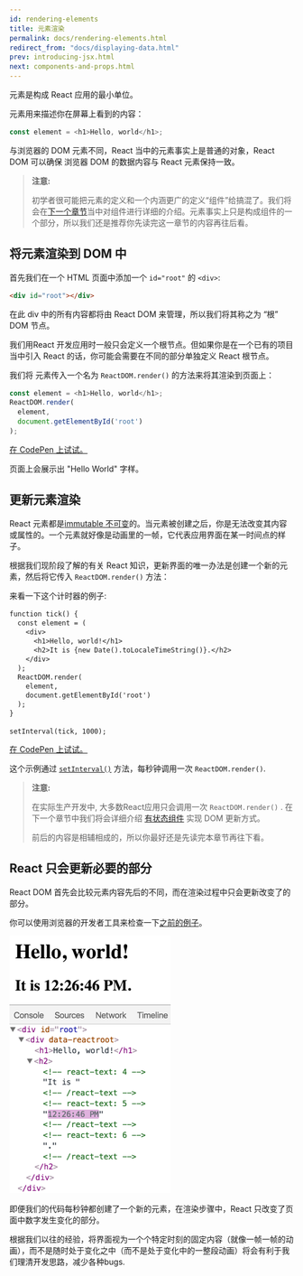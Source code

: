 ```yaml
---
id: rendering-elements
title: 元素渲染
permalink: docs/rendering-elements.html
redirect_from: "docs/displaying-data.html"
prev: introducing-jsx.html
next: components-and-props.html
---
```


元素是构成 React 应用的最小单位。

元素用来描述你在屏幕上看到的内容：

```js
const element = <h1>Hello, world</h1>;
```

与浏览器的 DOM 元素不同，React 当中的元素事实上是普通的对象，React DOM 可以确保 浏览器 DOM 的数据内容与 React 元素保持一致。

>**注意:**
>
>初学者很可能把元素的定义和一个内涵更广的定义“组件”给搞混了。我们将会在[下一个章节](/docs/components-and-props.html)当中对组件进行详细的介绍。元素事实上只是构成组件的一个部分，所以我们还是推荐你先读完这一章节的内容再往后看。

## 将元素渲染到 DOM 中

首先我们在一个 HTML 页面中添加一个 `id="root"` 的 `<div>`:

```html
<div id="root"></div>
```

在此 div 中的所有内容都将由 React DOM 来管理，所以我们将其称之为 “根” DOM 节点。

我们用React 开发应用时一般只会定义一个根节点。但如果你是在一个已有的项目当中引入 React 的话，你可能会需要在不同的部分单独定义 React 根节点。

我们将 元素传入一个名为 `ReactDOM.render()` 的方法来将其渲染到页面上：

```js
const element = <h1>Hello, world</h1>;
ReactDOM.render(
  element,
  document.getElementById('root')
);
```

[在 CodePen 上试试。](http://codepen.io/gaearon/pen/rrpgNB?editors=1010)

页面上会展示出 "Hello World" 字样。

## 更新元素渲染

React 元素都是[immutable 不可变](https://en.wikipedia.org/wiki/Immutable_object)的。当元素被创建之后，你是无法改变其内容或属性的。一个元素就好像是动画里的一帧，它代表应用界面在某一时间点的样子。

根据我们现阶段了解的有关 React 知识，更新界面的唯一办法是创建一个新的元素，然后将它传入 `ReactDOM.render()` 方法：

来看一下这个计时器的例子:

```js{8-11}
function tick() {
  const element = (
    <div>
      <h1>Hello, world!</h1>
      <h2>It is {new Date().toLocaleTimeString()}.</h2>
    </div>
  );
  ReactDOM.render(
    element,
    document.getElementById('root')
  );
}

setInterval(tick, 1000);
```

[在 CodePen 上试试。](http://codepen.io/gaearon/pen/gwoJZk?editors=0010)

这个示例通过 [`setInterval()`](https://developer.mozilla.org/en-US/docs/Web/API/WindowTimers/setInterval) 方法，每秒钟调用一次 `ReactDOM.render()`.

>**注意:**
>
>在实际生产开发中, 大多数React应用只会调用一次 `ReactDOM.render()` . 在下一个章节中我们将会详细介绍 [有状态组件](/docs/state-and-lifecycle.html) 实现 DOM 更新方式。
>
>前后的内容是相辅相成的，所以你最好还是先读完本章节再往下看。

## React 只会更新必要的部分

React DOM 首先会比较元素内容先后的不同，而在渲染过程中只会更新改变了的部分。

你可以使用浏览器的开发者工具来检查一下[之前的例子](http://codepen.io/gaearon/pen/gwoJZk?editors=0010)。

![DOM inspector showing granular updates](../images/docs/granular-dom-updates.gif)

即便我们的代码每秒钟都创建了一个新的元素，在渲染步骤中，React 只改变了页面中数字发生变化的部分。

根据我们以往的经验，将界面视为一个个特定时刻的固定内容（就像一帧一帧的动画），而不是随时处于变化之中（而不是处于变化中的一整段动画）将会有利于我们理清开发思路，减少各种bugs.
